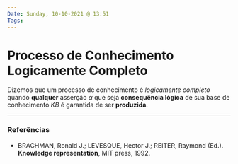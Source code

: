 ```yaml
---
Date: Sunday, 10-10-2021 @ 13:51
Tags:
---
```

# Processo de Conhecimento Logicamente Completo
Dizemos que um processo de conhecimento é *logicamente completo* quando **qualquer** asserção $\alpha$ que seja **consequência lógica** de sua base de conhecimento $KB$ é garantida de ser **produzida**.

---
### Referências
- BRACHMAN, Ronald J.; LEVESQUE, Hector J.; REITER, Raymond (Ed.). **Knowledge representation**, MIT press, 1992. 